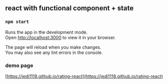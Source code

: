 ## react with functional component + state

### `npm start`

Runs the app in the development mode.\
Open [http://localhost:3000](http://localhost:3000) to view it in your browser.

The page will reload when you make changes.\
You may also see any lint errors in the console.

### demo page
[https://jedi1118.github.io/rating-react](https://jedi1118.github.io/rating-react)

